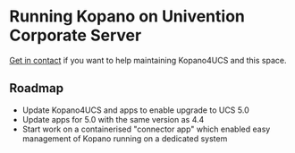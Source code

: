 # Running Kopano on Univention Corporate Server

[Get in contact](https://matrix.to/#/@fbartels:matrix.org) if you want to help maintaining Kopano4UCS and this space.

## Roadmap

- Update Kopano4UCS and apps to enable upgrade to UCS 5.0
- Update apps for 5.0 with the same version as 4.4
- Start work on a containerised "connector app" which enabled easy management of Kopano running on a dedicated system
